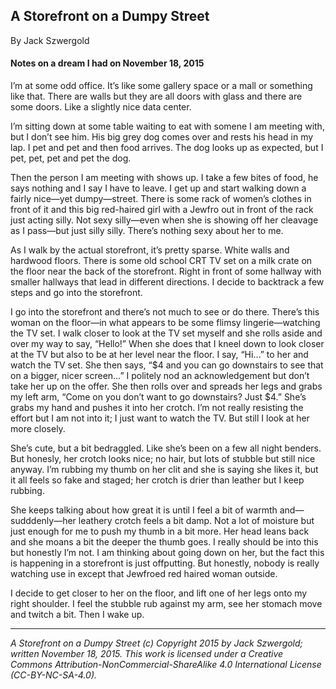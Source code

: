 ## A Storefront on a Dumpy Street

By Jack Szwergold

#### Notes on a dream I had on November 18, 2015

I’m at some odd office. It’s like some gallery space or a mall or something like that. There are walls but they are all doors with glass and there are some doors. Like a slightly nice data center.

I’m sitting down at some table waiting to eat with somene I am meeting with, but I don’t see him. His big grey dog comes over and rests his head in my lap. I pet and pet and then food arrives. The dog looks up as expected, but I pet, pet, pet and pet the dog.

Then the person I am meeting with shows up. I take a few bites of food, he says nothing and I say I have to leave. I get up and start walking down a fairly nice—yet dumpy—street. There is some rack of women’s clothes in front of it and this big red-haired girl with a Jewfro out in front of the rack just acting silly. Not sexy silly—even when she is showing off her cleavage as I pass—but just silly silly. There’s nothing sexy about her to me.

As I walk by the actual storefront, it’s pretty sparse. White walls and hardwood floors. There is some old school CRT TV set on a milk crate on the floor near the back of the storefront. Right in front of some hallway with smaller hallways that lead in different directions. I decide to backtrack a few steps and go into the storefront.

I go into the storefront and there’s not much to see or do there. There’s this woman on the floor—in what appears to be some flimsy lingerie—watching the TV set. I walk closer to look at the TV set myself and she rolls aside and over my way to say, “Hello!” When she does that I kneel down to look closer at the TV but also to be at her level near the floor. I say, “Hi…” to her and watch the TV set. She then says, “$4 and you can go downstairs to see that on a bigger, nicer screen…” I politely nod an acknowledgement but don’t take her up on the offer. She then rolls over and spreads her legs and grabs my left arm, “Come on you don’t want to go downstairs? Just $4.” She’s grabs my hand and pushes it into her crotch. I’m not really resisting the effort but I am not into it; I just want to watch the TV. But still I look at her more closely.

She’s cute, but a bit bedraggled. Like she’s been on a few all night benders. But honesly, her crotch looks nice; no hair, but lots of stubble but still nice anyway. I’m rubbing my thumb on her clit and she is saying she likes it, but it all feels so fake and staged; her crotch is drier than leather but I keep rubbing.

She keeps talking about how great it is until I feel a bit of warmth and—sudddenly—her leathery crotch feels a bit damp. Not a lot of moisture but just enough for me to push my thumb in a bit more. Her head leans back and she moans a bit the deeper the thumb goes. I really should be into this but honestly I’m not. I am thinking about going down on her, but the fact this is happening in a storefront is just offputting. But honestly, nobody is really watching use in except that Jewfroed red haired woman outside.

I decide to get closer to her on the floor, and lift one of her legs onto my right shoulder. I feel the stubble rub against my arm, see her stomach move and twitch a bit. Then I wake up.

***

*A Storefront on a Dumpy Street (c) Copyright 2015 by Jack Szwergold; written November 18, 2015. This work is licensed under a Creative Commons Attribution-NonCommercial-ShareAlike 4.0 International License (CC-BY-NC-SA-4.0).*